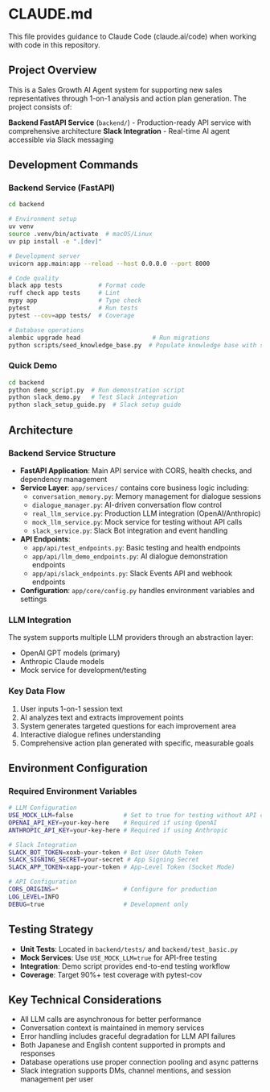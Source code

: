 # CLAUDE.md

This file provides guidance to Claude Code (claude.ai/code) when working with code in this repository.

## Project Overview

This is a Sales Growth AI Agent system for supporting new sales representatives through 1-on-1 analysis and action plan generation. The project consists of:

**Backend FastAPI Service** (`backend/`) - Production-ready API service with comprehensive architecture
**Slack Integration** - Real-time AI agent accessible via Slack messaging

## Development Commands

### Backend Service (FastAPI)
```bash
cd backend

# Environment setup
uv venv
source .venv/bin/activate  # macOS/Linux
uv pip install -e ".[dev]"

# Development server
uvicorn app.main:app --reload --host 0.0.0.0 --port 8000

# Code quality
black app tests          # Format code
ruff check app tests     # Lint
mypy app                 # Type check
pytest                   # Run tests
pytest --cov=app tests/  # Coverage

# Database operations
alembic upgrade head                    # Run migrations
python scripts/seed_knowledge_base.py  # Populate knowledge base with sample data
```


### Quick Demo
```bash
cd backend
python demo_script.py  # Run demonstration script
python slack_demo.py   # Test Slack integration
python slack_setup_guide.py  # Slack setup guide
```

## Architecture

### Backend Service Structure
- **FastAPI Application**: Main API service with CORS, health checks, and dependency management
- **Service Layer**: `app/services/` contains core business logic including:
  - `conversation_memory.py`: Memory management for dialogue sessions
  - `dialogue_manager.py`: AI-driven conversation flow control  
  - `real_llm_service.py`: Production LLM integration (OpenAI/Anthropic)
  - `mock_llm_service.py`: Mock service for testing without API calls
  - `slack_service.py`: Slack Bot integration and event handling
- **API Endpoints**: 
  - `app/api/test_endpoints.py`: Basic testing and health endpoints
  - `app/api/llm_demo_endpoints.py`: AI dialogue demonstration endpoints
  - `app/api/slack_endpoints.py`: Slack Events API and webhook endpoints
- **Configuration**: `app/core/config.py` handles environment variables and settings


### LLM Integration
The system supports multiple LLM providers through an abstraction layer:
- OpenAI GPT models (primary)
- Anthropic Claude models
- Mock service for development/testing

### Key Data Flow
1. User inputs 1-on-1 session text
2. AI analyzes text and extracts improvement points
3. System generates targeted questions for each improvement area
4. Interactive dialogue refines understanding
5. Comprehensive action plan generated with specific, measurable goals

## Environment Configuration

### Required Environment Variables
```bash
# LLM Configuration
USE_MOCK_LLM=false              # Set to true for testing without API calls
OPENAI_API_KEY=your-key-here    # Required if using OpenAI
ANTHROPIC_API_KEY=your-key-here # Required if using Anthropic

# Slack Integration
SLACK_BOT_TOKEN=xoxb-your-token # Bot User OAuth Token
SLACK_SIGNING_SECRET=your-secret # App Signing Secret
SLACK_APP_TOKEN=xapp-your-token # App-Level Token (Socket Mode)

# API Configuration  
CORS_ORIGINS=*                  # Configure for production
LOG_LEVEL=INFO
DEBUG=true                      # Development only
```

## Testing Strategy

- **Unit Tests**: Located in `backend/tests/` and `backend/test_basic.py`
- **Mock Services**: Use `USE_MOCK_LLM=true` for API-free testing
- **Integration**: Demo script provides end-to-end testing workflow
- **Coverage**: Target 90%+ test coverage with pytest-cov

## Key Technical Considerations

- All LLM calls are asynchronous for better performance
- Conversation context is maintained in memory services
- Error handling includes graceful degradation for LLM API failures  
- Both Japanese and English content supported in prompts and responses
- Database operations use proper connection pooling and async patterns
- Slack integration supports DMs, channel mentions, and session management per user